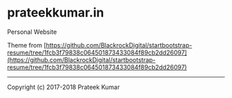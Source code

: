 # prateekkumar.in

Personal Website

Theme from [https://github.com/BlackrockDigital/startbootstrap-resume/tree/1fcb3f79838c064501873433084f89cb2dd26097](https://github.com/BlackrockDigital/startbootstrap-resume/tree/1fcb3f79838c064501873433084f89cb2dd26097)

---
Copyright (c) 2017-2018 Prateek Kumar
